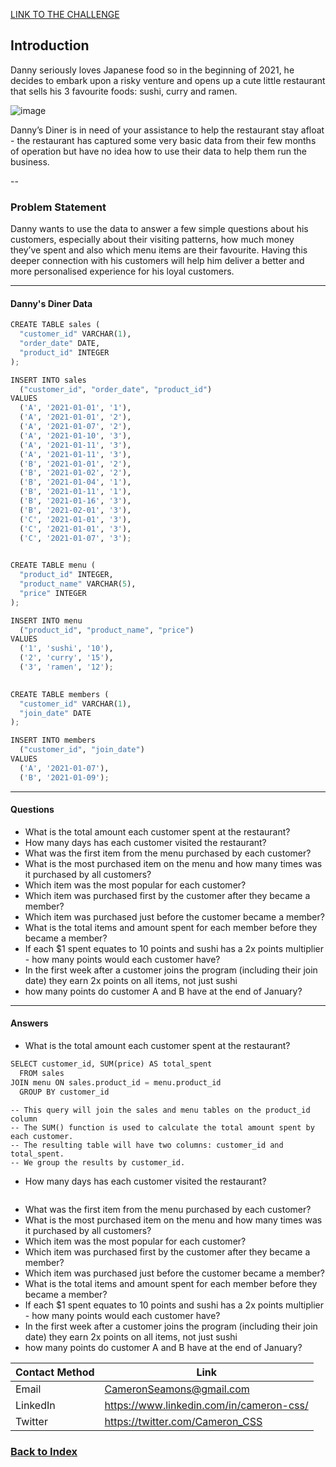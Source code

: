 <a href="https://8weeksqlchallenge.com/case-study-1/" target="_blank"> LINK TO THE CHALLENGE </a>

## Introduction
Danny seriously loves Japanese food so in the beginning of 2021, he decides to embark upon a risky venture and opens up a cute little restaurant that sells his 3 favourite foods: sushi, curry and ramen.

![image](https://user-images.githubusercontent.com/121735588/211134729-5cd5bd4d-8420-4f0e-af9e-d77394265056.png)


Danny’s Diner is in need of your assistance to help the restaurant stay afloat - the restaurant has captured some very basic data from their few months of operation but have no idea how to use their data to help them run the business.

--
### Problem Statement
Danny wants to use the data to answer a few simple questions about his customers, especially about their visiting patterns, how much money they’ve spent and also which menu items are their favourite. Having this deeper connection with his customers will help him deliver a better and more personalised experience for his loyal customers.

----

#### Danny's Diner Data
```python
CREATE TABLE sales (
  "customer_id" VARCHAR(1),
  "order_date" DATE,
  "product_id" INTEGER
);

INSERT INTO sales
  ("customer_id", "order_date", "product_id")
VALUES
  ('A', '2021-01-01', '1'),
  ('A', '2021-01-01', '2'),
  ('A', '2021-01-07', '2'),
  ('A', '2021-01-10', '3'),
  ('A', '2021-01-11', '3'),
  ('A', '2021-01-11', '3'),
  ('B', '2021-01-01', '2'),
  ('B', '2021-01-02', '2'),
  ('B', '2021-01-04', '1'),
  ('B', '2021-01-11', '1'),
  ('B', '2021-01-16', '3'),
  ('B', '2021-02-01', '3'),
  ('C', '2021-01-01', '3'),
  ('C', '2021-01-01', '3'),
  ('C', '2021-01-07', '3');
 

CREATE TABLE menu (
  "product_id" INTEGER,
  "product_name" VARCHAR(5),
  "price" INTEGER
);

INSERT INTO menu
  ("product_id", "product_name", "price")
VALUES
  ('1', 'sushi', '10'),
  ('2', 'curry', '15'),
  ('3', 'ramen', '12');
  

CREATE TABLE members (
  "customer_id" VARCHAR(1),
  "join_date" DATE
);

INSERT INTO members
  ("customer_id", "join_date")
VALUES
  ('A', '2021-01-07'),
  ('B', '2021-01-09');

```
----
#### Questions

  - What is the total amount each customer spent at the restaurant?
  - How many days has each customer visited the restaurant?
  - What was the first item from the menu purchased by each customer?
  - What is the most purchased item on the menu and how many times was it purchased by all customers?
  - Which item was the most popular for each customer?
  - Which item was purchased first by the customer after they became a member?
  - Which item was purchased just before the customer became a member?
  - What is the total items and amount spent for each member before they became a member?
  - If each $1 spent equates to 10 points and sushi has a 2x points multiplier - how many points would each customer have?
  - In the first week after a customer joins the program (including their join date) they earn 2x points on all items, not just sushi
  - how many points do customer A and B have at the end of January?
  
----

#### Answers

  - What is the total amount each customer spent at the restaurant?

```python
SELECT customer_id, SUM(price) AS total_spent
  FROM sales
JOIN menu ON sales.product_id = menu.product_id
  GROUP BY customer_id
```
```
-- This query will join the sales and menu tables on the product_id column
-- The SUM() function is used to calculate the total amount spent by each customer.
-- The resulting table will have two columns: customer_id and total_spent.
-- We group the results by customer_id.
```
  - How many days has each customer visited the restaurant?

```

```
  - What was the first item from the menu purchased by each customer?
  - What is the most purchased item on the menu and how many times was it purchased by all customers?
  - Which item was the most popular for each customer?
  - Which item was purchased first by the customer after they became a member?
  - Which item was purchased just before the customer became a member?
  - What is the total items and amount spent for each member before they became a member?
  - If each $1 spent equates to 10 points and sushi has a 2x points multiplier - how many points would each customer have?
  - In the first week after a customer joins the program (including their join date) they earn 2x points on all items, not just sushi
  - how many points do customer A and B have at the end of January?


| Contact Method | Link |
| --- | --- |
| Email | CameronSeamons@gmail.com |
| LinkedIn | https://www.linkedin.com/in/cameron-css/|
| Twitter | https://twitter.com/Cameron_CSS |


### <a href="https://github.com/CameronCSS/PersonalProjects">Back to Index</a>
